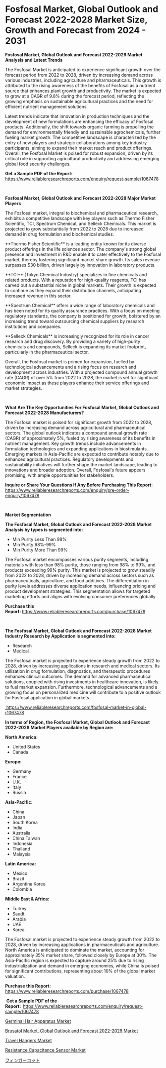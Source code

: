 <p><h1>Fosfosal Market, Global Outlook and Forecast 2022-2028 Market Size, Growth and Forecast from 2024 - 2031</h1></p><p><strong>Fosfosal Market, Global Outlook and Forecast 2022-2028 Market Analysis and Latest Trends</strong></p>
<p><p>The Fosfosal Market is anticipated to experience significant growth over the forecast period from 2022 to 2028, driven by increasing demand across various industries, including agriculture and pharmaceuticals. This growth is attributed to the rising awareness of the benefits of Fosfosal as a nutrient source that enhances plant growth and productivity. The market is expected to grow at a CAGR of 9.8% during the forecast period, reflecting the growing emphasis on sustainable agricultural practices and the need for efficient nutrient management solutions.</p><p>Latest trends indicate that innovation in production techniques and the development of new formulations are enhancing the efficacy of Fosfosal products. Additionally, the shift towards organic farming is propelling the demand for environmentally friendly and sustainable agrochemicals, further fueling market growth. The competitive landscape is characterized by the entry of new players and strategic collaborations among key industry participants, aiming to expand their market reach and product offerings. Overall, the Fosfosal Market is poised for robust expansion, driven by its critical role in supporting agricultural productivity and addressing emerging global food security challenges.</p></p>
<p><strong>Get a Sample PDF of the Report:&nbsp;</strong> <a href="https://www.reliableresearchreports.com/enquiry/request-sample/1067478">https://www.reliableresearchreports.com/enquiry/request-sample/1067478</a></p>
<p>&nbsp;</p>
<p><strong>Fosfosal Market, Global Outlook and Forecast 2022-2028 Major Market Players</strong></p>
<p><p>The Fosfosal market, integral to biochemical and pharmaceutical research, exhibits a competitive landscape with key players such as Thermo Fisher Scientific, TCI, Spectrum Chemical, and Selleck Chemicals. This market is projected to grow substantially from 2022 to 2028 due to increased demand in drug formulation and biochemical studies.</p><p>**Thermo Fisher Scientific** is a leading entity known for its diverse product offerings in the life sciences sector. The company's strong global presence and investment in R&D enable it to cater effectively to the Fosfosal market, thereby fostering significant market share growth. Its sales revenue surpasses $30 billion, driven largely by innovation in laboratory products.</p><p>**TCI** (Tokyo Chemical Industry) specializes in fine chemicals and related products. With a reputation for high-quality reagents, TCI has carved out a substantial niche in global markets. Their growth is expected to continue as they expand their distribution channels, anticipating increased revenue in this sector.</p><p>**Spectrum Chemical** offers a wide range of laboratory chemicals and has been noted for its quality assurance practices. With a focus on meeting regulatory standards, the company is positioned for growth, bolstered by an increasing trend toward outsourcing chemical suppliers by research institutions and companies.</p><p>**Selleck Chemicals** is increasingly recognized for its role in cancer research and drug discovery. By providing a variety of high-purity chemicals and compounds, Selleck is expanding its market footprint, particularly in the pharmaceutical sector.</p><p>Overall, the Fosfosal market is primed for expansion, fuelled by technological advancements and a rising focus on research and development across industries. With a projected compound annual growth rate (CAGR) of over 5% from 2022 to 2028, the market is set for significant economic impact as these players enhance their service offerings and market strategies.</p></p>
<p>&nbsp;</p>
<p><strong>What Are The Key Opportunities For Fosfosal Market, Global Outlook and Forecast 2022-2028 Manufacturers?</strong></p>
<p><p>The Fosfosal market is poised for significant growth from 2022 to 2028, driven by increasing demand across agricultural and pharmaceutical sectors. The global outlook indicates a compound annual growth rate (CAGR) of approximately 5%, fueled by rising awareness of its benefits in nutrient management. Key growth trends include advancements in formulation technologies and expanding applications in biostimulants. Emerging markets in Asia-Pacific are expected to contribute notably due to enhanced agricultural practices. Regulatory developments and sustainability initiatives will further shape the market landscape, leading to innovations and broader adoption. Overall, Fosfosal's future appears promising, with ample opportunities for stakeholders.</p></p>
<p><strong>Inquire or Share Your Questions If Any Before Purchasing This Report:</strong> <a href="https://www.reliableresearchreports.com/enquiry/pre-order-enquiry/1067478">https://www.reliableresearchreports.com/enquiry/pre-order-enquiry/1067478</a></p>
<p>&nbsp;</p>
<p><strong>Market Segmentation</strong></p>
<p><strong>The Fosfosal Market, Global Outlook and Forecast 2022-2028 Market Analysis by types is segmented into:</strong></p>
<p><ul><li>Min Purity Less Than 98%</li><li>Min Purity 98%-99%</li><li>Min Purity More Than 99%</li></ul></p>
<p><p>The Fosfosal market encompasses various purity segments, including materials with less than 98% purity, those ranging from 98% to 99%, and products exceeding 99% purity. This market is projected to grow steadily from 2022 to 2028, driven by increasing demand across sectors such as pharmaceuticals, agriculture, and food additives. The differentiation in purity levels addresses diverse application needs, influencing pricing and product development strategies. This segmentation allows for targeted marketing efforts and aligns with evolving consumer preferences globally.</p></p>
<p><strong>Purchase this Report:&nbsp;</strong><a href="https://www.reliableresearchreports.com/purchase/1067478">https://www.reliableresearchreports.com/purchase/1067478</a></p>
<p>&nbsp;</p>
<p><strong>The Fosfosal Market, Global Outlook and Forecast 2022-2028 Market Industry Research by Application is segmented into:</strong></p>
<p><ul><li>Research</li><li>Medical</li></ul></p>
<p><p>The Fosfosal market is projected to experience steady growth from 2022 to 2028, driven by increasing applications in research and medical sectors. Its utilization in drug formulation, diagnostics, and therapeutic procedures enhances clinical outcomes. The demand for advanced pharmaceutical solutions, coupled with rising investments in healthcare innovation, is likely to fuel market expansion. Furthermore, technological advancements and a growing focus on personalized medicine will contribute to a positive outlook for Fosfosal application in global markets.</p></p>
<p><a href="https://www.reliableresearchreports.com/fosfosal-market-in-global-r1067478">&nbsp;https://www.reliableresearchreports.com/fosfosal-market-in-global-r1067478</a></p>
<p><strong>In terms of Region, the Fosfosal Market, Global Outlook and Forecast 2022-2028 Market Players available by Region are:</strong></p>
<p>
    <p> <strong> North America: </strong>
        <ul>
            <li>United States</li>
            <li>Canada</li>
        </ul>
        </p> 
    <p> <strong> Europe: </strong>
        <ul>
            <li>Germany</li>
            <li>France</li>
            <li>U.K.</li>
            <li>Italy</li>
            <li>Russia</li>
        </ul>
        </p> 
    <p> <strong> Asia-Pacific: </strong>
        <ul>
            <li>China</li>
            <li>Japan</li>
            <li>South Korea</li>
            <li>India</li>
            <li>Australia</li>
            <li>China Taiwan</li>
            <li>Indonesia</li>
            <li>Thailand</li>
            <li>Malaysia</li>
        </ul>
        </p> 
    <p> <strong> Latin America: </strong>
        <ul>
            <li>Mexico</li>
            <li>Brazil</li>
            <li>Argentina Korea</li>
            <li>Colombia</li>
        </ul>
        </p> 
    <p> <strong> Middle East & Africa: </strong>
        <ul>
            <li>Turkey</li>
            <li>Saudi</li>
            <li>Arabia</li>
            <li>UAE</li>
            <li>Korea</li>
        </ul>
    </p>
    </p>
<p><p>The Fosfosal market is projected to experience steady growth from 2022 to 2028, driven by increasing applications in pharmaceuticals and agriculture. North America is anticipated to dominate the market, accounting for approximately 35% market share, followed closely by Europe at 30%. The Asia-Pacific region is expected to capture around 25% due to rising industrialization and demand in emerging economies, while China is poised for significant contributions, representing about 10% of the global market valuation.</p></p>
<p><strong>Purchase this Report: </strong><a href="https://www.reliableresearchreports.com/purchase/1067478">https://www.reliableresearchreports.com/purchase/1067478</a></p>
<p>&nbsp;<strong>Get a Sample PDF of the Report:&nbsp;&nbsp;</strong><a href="https://www.reliableresearchreports.com/enquiry/request-sample/1067478">https://www.reliableresearchreports.com/enquiry/request-sample/1067478</a></p>
<p><strong></strong></p>
<p><p><a href="https://issuu.com/reportprime-2/docs/germinal-hair-apparatus-market-size_200ecb22edca41">Germinal Hair Apparatus Market</a></p><p><a href="https://github.com/globismark/Market-Research-Report-List-5/blob/main/brusatol-market-global-outlook-and-forecast-2022-2028-market.md">Brusatol Market, Global Outlook and Forecast 2022-2028 Market</a></p><p><a href="https://medium.com/@penurundingin_24290/travel-hangers-market-size-is-growing-at-cagr-of-7-1-a6e90f7dbe55">Travel Hangers Market</a></p><p><a href="https://issuu.com/reportprime-2/docs/resistance-capacitance-sensor-marke_88c1a99da25f70">Resistance Capacitance Sensor Market</a></p><p><a href="https://medium.com/@titusboyer1/%E3%83%95%E3%82%A3%E3%83%B3%E3%82%AC%E3%83%BC%E3%82%B3%E3%83%83%E3%83%88%E7%94%A3%E6%A5%AD%E3%82%BB%E3%82%AF%E3%82%BF%E3%83%BC-2024%E5%B9%B4%E3%81%8B%E3%82%892031%E5%B9%B4%E3%81%BE%E3%81%A7%E3%81%AE%E6%96%B0%E6%8A%80%E8%A1%93%E3%81%A8%E5%B8%82%E5%A0%B4%E5%BD%B1%E9%9F%BF%E3%81%AE%E4%BA%88%E6%B8%AC-4418008521ee">フィンガーコット</a></p></p>